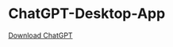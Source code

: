 # ChatGPT-Desktop-App

<a id="raw-url" href="https://github.com/muhammad-albasha/ChatGPT-Desktop-App/releases/download/1.0.0/ChatGPT.Setup.1.0.0.exe">Download ChatGPT</a>